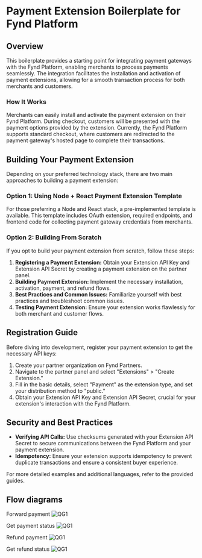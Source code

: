 # Payment Extension Boilerplate for Fynd Platform

## Overview

This boilerplate provides a starting point for integrating payment gateways with the Fynd Platform, enabling merchants to process payments seamlessly. The integration facilitates the installation and activation of payment extensions, allowing for a smooth transaction process for both merchants and customers.

### How It Works

Merchants can easily install and activate the payment extension on their Fynd Platform. During checkout, customers will be presented with the payment options provided by the extension. Currently, the Fynd Platform supports standard checkout, where customers are redirected to the payment gateway's hosted page to complete their transactions.

## Building Your Payment Extension

Depending on your preferred technology stack, there are two main approaches to building a payment extension:

### Option 1: Using Node + React Payment Extension Template

For those preferring a Node and React stack, a pre-implemented template is available. This template includes OAuth extension, required endpoints, and frontend code for collecting payment gateway credentials from merchants.

### Option 2: Building From Scratch

If you opt to build your payment extension from scratch, follow these steps:

1. **Registering a Payment Extension:** Obtain your Extension API Key and Extension API Secret by creating a payment extension on the partner panel.
2. **Building Payment Extension:** Implement the necessary installation, activation, payment, and refund flows.
3. **Best Practices and Common Issues:** Familiarize yourself with best practices and troubleshoot common issues.
4. **Testing Payment Extension:** Ensure your extension works flawlessly for both merchant and customer flows.

## Registration Guide

Before diving into development, register your payment extension to get the necessary API keys:

1. Create your partner organization on Fynd Partners.
2. Navigate to the partner panel and select "Extensions" > "Create Extension."
3. Fill in the basic details, select "Payment" as the extension type, and set your distribution method to "public."
4. Obtain your Extension API Key and Extension API Secret, crucial for your extension's interaction with the Fynd Platform.

## Security and Best Practices

- **Verifying API Calls:** Use checksums generated with your Extension API Secret to secure communications between the Fynd Platform and your payment extension.
- **Idempotency:** Ensure your extension supports idempotency to prevent duplicate transactions and ensure a consistent buyer experience.

For more detailed examples and additional languages, refer to the provided guides.

## Flow diagrams

Forward payment
![QG1](https://cdn.pixelbin.io/v2/doc/original/moonlight/Extensions/payment_extension/payment_forward)

Get payment status
![QG1](https://cdn.pixelbin.io/v2/doc/original/moonlight/Extensions/payment_extension/get_payment_status.svg)

Refund payment
![QG1](https://cdn.pixelbin.io/v2/doc/original/moonlight/Extensions/payment_extension/payment_refund.png)

Get refund status
![QG1](https://cdn.pixelbin.io/v2/doc/original/moonlight/Extensions/payment_extension/get_refund_status.svg)
